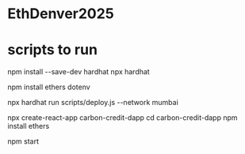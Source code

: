 # EthDenver2025
# scripts to run

npm install --save-dev hardhat
npx hardhat

npm install ethers dotenv


npx hardhat run scripts/deploy.js --network mumbai


npx create-react-app carbon-credit-dapp
cd carbon-credit-dapp
npm install ethers

npm start
